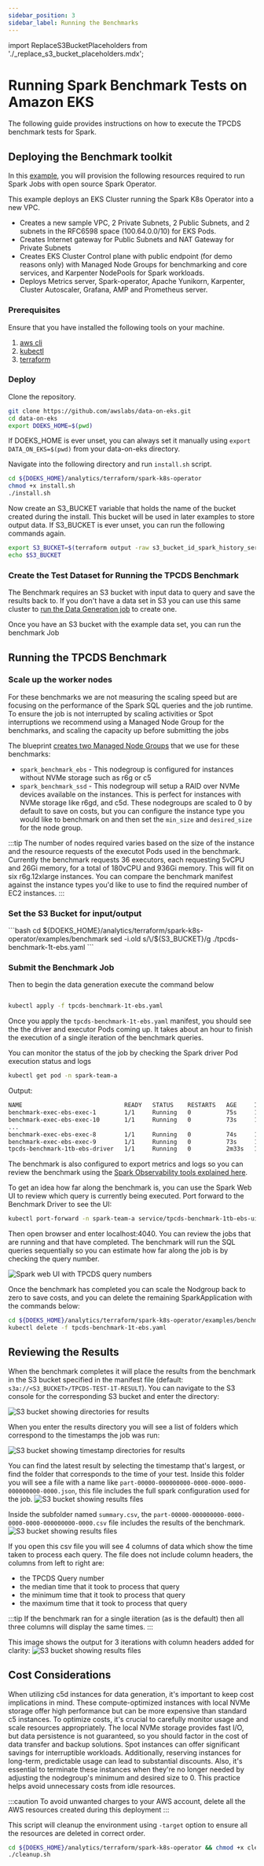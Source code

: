 ```yaml
---
sidebar_position: 3
sidebar_label: Running the Benchmarks
---
```

import ReplaceS3BucketPlaceholders from './_replace_s3_bucket_placeholders.mdx';

# Running Spark Benchmark Tests on Amazon EKS

The following guide provides instructions on how to execute the TPCDS benchmark tests for Spark.

## Deploying the Benchmark toolkit

In this [example](https://github.com/awslabs/data-on-eks/tree/main/analytics/terraform/spark-k8s-operator), you will provision the following resources required to run Spark Jobs with open source Spark Operator.

This example deploys an EKS Cluster running the Spark K8s Operator into a new VPC.

- Creates a new sample VPC, 2 Private Subnets, 2 Public Subnets, and 2 subnets in the RFC6598 space (100.64.0.0/10) for EKS Pods.
- Creates Internet gateway for Public Subnets and NAT Gateway for Private Subnets
- Creates EKS Cluster Control plane with public endpoint (for demo reasons only) with Managed Node Groups for benchmarking and core services, and Karpenter NodePools for Spark workloads.
- Deploys Metrics server, Spark-operator, Apache Yunikorn, Karpenter, Cluster Autoscaler, Grafana, AMP and Prometheus server.

### Prerequisites

Ensure that you have installed the following tools on your machine.

1. [aws cli](https://docs.aws.amazon.com/cli/latest/userguide/install-cliv2.html)
2. [kubectl](https://Kubernetes.io/docs/tasks/tools/)
3. [terraform](https://learn.hashicorp.com/tutorials/terraform/install-cli)



### Deploy

Clone the repository.

```bash
git clone https://github.com/awslabs/data-on-eks.git
cd data-on-eks
export DOEKS_HOME=$(pwd)
```

If DOEKS_HOME is ever unset, you can always set it manually using `export
DATA_ON_EKS=$(pwd)` from your data-on-eks directory.

Navigate into the following directory and run `install.sh` script.

```bash
cd ${DOEKS_HOME}/analytics/terraform/spark-k8s-operator
chmod +x install.sh
./install.sh
```

Now create an S3_BUCKET variable that holds the name of the bucket created
during the install. This bucket will be used in later examples to store output
data. If S3_BUCKET is ever unset, you can run the following commands again.

```bash
export S3_BUCKET=$(terraform output -raw s3_bucket_id_spark_history_server)
echo $S3_BUCKET
```


### Create the Test Dataset for Running the TPCDS Benchmark
The Benchmark requires an S3 bucket with input data to query and save the results back to.
If you don't have a data set in S3 you can use this same cluster to [run the Data Generation job](./data-generation.md) to create one.

Once you have an S3 bucket with the example data set, you can run the benchmark Job


## Running the TPCDS Benchmark

### Scale up the worker nodes
For these benchmarks we are not measuring the scaling speed but are focusing on the performance of the Spark SQL queries and the job runtime. To ensure the job is not interrupted by scaling activities or Spot interruptions we recommend using a Managed Node Group for the benchmarks, and scaling the capacity up before submitting the jobs

The blueprint [creates two Managed Node Groups](https://github.com/awslabs/data-on-eks/blob/main/analytics/terraform/spark-k8s-operator/eks.tf#L120-L207) that we use for these benchmarks:
- `spark_benchmark_ebs` - This nodegroup is configured for instances without NVMe storage such as r6g or c5
- `spark_benchmark_ssd` - This nodegroup will setup a RAID over NVMe devices available on the instances. This is perfect for instances with NVMe storage like r6gd, and c5d.
These nodegroups are scaled to 0 by default to save on costs, but you can configure the instance type you would like to benchmark on and then set the `min_size` and `desired_size` for the node group.

:::tip
The number of nodes required varies based on the size of the instance and the resource requests of the executot Pods used in the benchmark. Currently the benchmark requests 36 executors, each requesting 5vCPU and 26Gi memory, for a total of 180vCPU and 936Gi memory. This will fit on six r6g.12xlarge instances. You can compare the benchmark manifest against the instance types you'd like to use to find the required number of EC2 instances.
:::


### Set the S3 Bucket for input/output

<!-- Docusaurus will not render the {props.filename} inside of a ```codeblock``` -->
<ReplaceS3BucketPlaceholders filename="./tpcds-benchmark-1t-ebs.yaml" />
```bash
cd ${DOEKS_HOME}/analytics/terraform/spark-k8s-operator/examples/benchmark
sed -i.old s/\<S3_BUCKET\>/${S3_BUCKET}/g ./tpcds-benchmark-1t-ebs.yaml
```

### Submit the Benchmark Job

Then to begin the data generation execute the command below

```bash

kubectl apply -f tpcds-benchmark-1t-ebs.yaml
```

Once you apply the `tpcds-benchmark-1t-ebs.yaml` manifest, you should see the the driver and executor Pods coming up. It takes about an hour to finish the execution of a single iteration of the benchmark queries.

You can monitor the status of the job by checking the Spark driver Pod execution status and logs

```bash
kubectl get pod -n spark-team-a
```

Output:
```bash
NAME                             READY   STATUS    RESTARTS   AGE     IP               NODE                             NOMINATED NODE   READINESS GATES
benchmark-exec-ebs-exec-1        1/1     Running   0          75s     100.64.251.188   ip-100-64-219-156.ec2.internal   <none>           <none>
benchmark-exec-ebs-exec-10       1/1     Running   0          73s     100.64.213.1     ip-100-64-146-124.ec2.internal   <none>           <none>
...
benchmark-exec-ebs-exec-8        1/1     Running   0          74s     100.64.202.23    ip-100-64-219-156.ec2.internal   <none>           <none>
benchmark-exec-ebs-exec-9        1/1     Running   0          73s     100.64.238.20    ip-100-64-175-12.ec2.internal    <none>           <none>
tpcds-benchmark-1tb-ebs-driver   1/1     Running   0          2m33s   100.64.228.162   ip-100-64-213-174.ec2.internal   <none>           <none>
```

The benchmark is also configured to export metrics and logs so you can review the benchmark using the [Spark Observability tools explained here](/data-on-eks/docs/datastacks/processing/spark-on-eks/observability#spark-history-server).

To get an idea how far along the benchmark is, you can use the Spark Web UI to review which query is currently being executed.
Port forward to the Benchmark Driver to see the UI:
```bash
kubectl port-forward -n spark-team-a service/tpcds-benchmark-1tb-ebs-ui-svc 4040:4040
```
Then open browser and enter localhost:4040. You can review the jobs that are running and that have completed. The benchmark will run the SQL queries sequentially so you can estimate how far along the job is by checking the query number.

![Spark web UI with TPCDS query numbers](./img/benchmark-sql-page.png)

Once the benchmark has completed you can scale the Nodgroup back to zero to save costs, and you can delete the remaining SparkApplication with the commands below:
```bash
cd ${DOEKS_HOME}/analytics/terraform/spark-k8s-operator/examples/benchmark
kubectl delete -f tpcds-benchmark-1t-ebs.yaml
```

## Reviewing the Results

When the benchmark completes it will place the results from the benchmark in the S3 bucket specified in the manifest file (default: `s3a://<S3_BUCKET>/TPCDS-TEST-1T-RESULT`). You can navigate to the S3 console for the corresponding S3 bucket and enter the directory:

![S3 bucket showing directories for results](./img/results-s3-root.png)

When you enter the results directory you will see a list of folders which correspond to the timestamps the job was run:

![S3 bucket showing timestamp directories for results](./img/results-s3-timestamps.png)

You can find the latest result by selecting the timestamp that's largest, or find the folder that corresponds to the time of your test.
Inside this folder you will see a file with a name like `part-00000-000000000-0000-0000-0000-000000000-0000.json`, this file includes the full spark configuration used for the job.
![S3 bucket showing results files](./img/results-s3-result-folder.png)

Inside the subfolder named `summary.csv`, the `part-00000-000000000-0000-0000-0000-000000000-0000.csv` file includes the results of the benchmark.
![S3 bucket showing results files](./img/results-s3-csv.png)

If you open this csv file you will see 4 columns of data which show the time taken to process each query. The file does not include column headers, the columns from left to right are:
- the TPCDS Query number
- the median time that it took to process that query
- the minimum time that it took to process that query
- the maximum time that it took to process that query

:::tip
If the benchmark ran for a single iiteration (as is the default) then all three columns will display the same times.
:::

This image shows the output for 3 iterations with column headers added for clarity:
![S3 bucket showing results files](./img/results-data-exmp.png)

## Cost Considerations

When utilizing c5d instances for data generation, it's important to keep cost implications in mind. These compute-optimized instances with local NVMe storage offer high performance but can be more expensive than standard c5 instances. To optimize costs, it's crucial to carefully monitor usage and scale resources appropriately. The local NVMe storage provides fast I/O, but data persistence is not guaranteed, so you should factor in the cost of data transfer and backup solutions. Spot instances can offer significant savings for interruptible workloads. Additionally, reserving instances for long-term, predictable usage can lead to substantial discounts. Also, it's essential to terminate these instances when they're no longer needed by adjusting the nodegroup's minimum and desired size to 0. This practice helps avoid unnecessary costs from idle resources.

:::caution
To avoid unwanted charges to your AWS account, delete all the AWS resources created during this deployment
:::

This script will cleanup the environment using `-target` option to ensure all the resources are deleted in correct order.

```bash
cd ${DOEKS_HOME}/analytics/terraform/spark-k8s-operator && chmod +x cleanup.sh
./cleanup.sh
```
